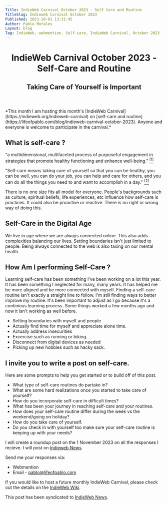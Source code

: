 ```yaml
---
Title: IndieWeb Carnival October 2023 - Self Care and Routine
TitleSlug: Indieweb Carnival October 2023
Published: 2023-10-01 13:31:45
Author: Pablo Morales
Layout: blog
Tag: IndieWeb, webmention, Self-care, IndieWeb Carnival, October 2023
---
```



<header class="athelas tc ph4">
  <h1 class="f3 f2-m f1-l fw2 black-90 mv3">
    IndieWeb Carnival October 2023 - Self-Care and Routine
  </h1>
  <h2 class="f5 f4-m f3-l fw2 black-50 mt0 lh-copy">
    Taking Care of Yourself is Important
  </h2>
</header>

<article class="athelas pa4">
  <div class="f4 f4-ns lh-copy measure center" markdown="1">
*This month I am hosting this month's [IndieWeb Carnival](https://indieweb.org/indieweb-carnival) on [self-care and routine](https://lifeofpablo.com/blog/indieweb-carnival-october-2023). Anyone and everyone is welcome to participate in the carnival.*


## What is self-care ?

"a multidimensional, multifaceted process of purposeful engagement in strategies that promote healthy functioning and enhance well-being." <a href="https://www.verywellmind.com/self-care-strategies-overall-stress-reduction-3144729/" class="i"><sup>[1]</sup></a>

"Self-care means taking care of yourself so that you can be healthy, you can be well, you can do your job, you can help and care for others, and you can do all the things you need to and want to accomplish in a day." <a href="https://www.everydayhealth.com/self-care/" class="i"><sup>[2]</sup></a>

There is no one size fits all model for everyone. People's backgrounds such as culture, spiritual beliefs, life experiences, etc influence how self-care is practices. It could also be proactive or reactive. There is no right or wrong way of doing this.

## Self-Care in the Digital Age

We live in age where we are always connected online. This also adds complexities balancing our lives. Setting boundaries isn't just limited to people. Being always connected to the web is also taxing on our mental health. 

## How Am I performing Self-Care ?

Learning self-care has been something I've been working on a lot this year. It has been something I neglected for many, many years. It has helped me be more aligned and be more connected with myself. Finding a self-care routine isn't exactly a straight line to follow. I'm still finding ways to better improve my routine. It's been important to adjust as I go because it's a continious learning process. Some things worked a few months ago and now it isn't working as well before.

* Setting boundaries with myself and people
* Actually find time for myself and appreciate alone time.
* Actually address insecurities
* Excercise such as running or biking.
* Disconnect from digital devices as needed
* Picking up new hobbies such as hacky sack.



## I invite you to write a post on self-care.

Here are some prompts to help you get started or to build off of this post.

* What type of self-care routines do partake in?
* What are some hard realizations once you started to take care of yourself?
* How do you incorporate self-care in difficult times?
* What has been your journey in reaching self-care and your routines.
* How does your self-care routine differ during the week vs the weekend/going on holiday?
* How do you take care of yourself.
* Do you check in with yourself too make sure your self-care routine is keeping up with your needs? 

I will create a roundup post on the 1 November 2023 on all the responses I recieve. I will post on [Indieweb News](https://news.indieweb.org/en)

Send me your responses via:

* Webmention
* Email - pablo@lifeofpablo.com

If you would like to host a future monthly IndieWeb Carnival, please check out the details on the [IndieWeb Wiki](https://indieweb.org/indieweb-carnival).

This post has been syndicated to <a href="https://news.indieweb.org/en" class="u-syndication">IndieWeb News</a>.

  </div>
</article>
